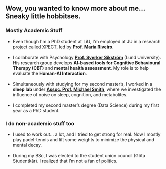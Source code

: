 ## Wow, you wanted to know more about me... Sneaky little hobbitses. 

### Mostly Academic Stuff
* Even though I'm a PhD student at LiU, I'm employed at JU in a research project called [XPECT](https://ju.se/en/about-us/school-of-engineering/organisation/computer-science-and-informatics/research-projects/xpect.html), led by __[Prof. Maria Riveiro](https://ju.se/personinfo.html?sign=RIVMAR)__.
<br><br>
* I collaborate with Psychology __[Prof. Sverker Sikström](https://portal.research.lu.se/sv/persons/sverker-sikstr%C3%B6m)__ (Lund University). His research group develops __AI-based tools for Cognitive Behavioural Therapy (CBT)__ and __mental health assessment__. My role is to help evaluate the __Human-AI Interaction__.
<br><br>
* Simultaneously with studying for my second master’s, I worked in a __sleep lab__ under __[Assoc. Prof. Michael Smith](https://www.gu.se/en/about/find-staff/michaelsmith)__, where we investigated the influence of noise on sleep, cognition, and metabolites.
<br><br>
* I completed my second master’s degree (Data Science) during my first year as a PhD student. 

### I do non-academic stuff too
* I used to work out… a lot, and I tried to get strong for real. Now I mostly play padel-tennis and lift some weights to minimize the physical and mental decay.
<br><br>
* During my BSc, I was elected to the student union council (Göta Studentkår). I realized that I’m not a fan of politics.
